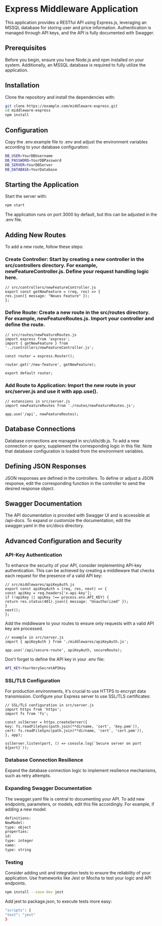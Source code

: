 # Express Middleware Application

This application provides a RESTful API using Express.js, leveraging an MSSQL database for storing user and price information. Authentication is managed through API keys, and the API is fully documented with Swagger.

## Prerequisites

Before you begin, ensure you have Node.js and npm installed on your system. Additionally, an MSSQL database is required to fully utilize the application.

## Installation

Clone the repository and install the dependencies with:

```bash
git clone https://example.com/middleware-express.git
cd middleware-express
npm install
```

## Configuration

Copy the .env.example file to .env and adjust the environment variables according to your database configuration:

```bash
DB_USER=YourDBUsername
DB_PASSWORD=YourDBPassword
DB_SERVER=YourDBServer
DB_DATABASE=YourDatabase
```

## Starting the Application

Start the server with:

```bash
npm start
```

The application runs on port 3000 by default, but this can be adjusted in the .env file.

## Adding New Routes

To add a new route, follow these steps:

### Create Controller: Start by creating a new controller in the src/controllers directory. For example, newFeatureController.js. Define your request handling logic here.

```JS
// src/controllers/newFeatureController.js
export const getNewFeature = (req, res) => {
res.json({ message: "Neues Feature" });
};
```

### Define Route: Create a new route in the src/routes directory. For example, newFeatureRoutes.js. Import your controller and define the route.

```JS
// src/routes/newFeatureRoutes.js
import express from 'express';
import { getNewFeature } from '../controllers/newFeatureController.js';

const router = express.Router();

router.get('/new-feature', getNewFeature);

export default router;
```

### Add Route to Application: Import the new route in your src/server.js and use it with app.use().

```JS
// extensions in src/server.js
import newFeatureRoutes from './routes/newFeatureRoutes.js';

app.use('/api', newFeatureRoutes);
```

## Database Connections

Database connections are managed in src/utils/db.js. To add a new connection or query, supplement the corresponding logic in this file. Note that database configuration is loaded from the environment variables.

## Defining JSON Responses

JSON responses are defined in the controllers. To define or adjust a JSON response, edit the corresponding function in the controller to send the desired response object.

## Swagger Documentation

The API documentation is provided with Swagger UI and is accessible at /api-docs. To expand or customize the documentation, edit the swagger.yaml in the src/docs directory.

## Advanced Configuration and Security

### API-Key Authentication

To enhance the security of your API, consider implementing API-key authentication. This can be achieved by creating a middleware that checks each request for the presence of a valid API key:

```JS
// src/middlewares/apiKeyAuth.js
export const apiKeyAuth = (req, res, next) => {
const apiKey = req.headers['x-api-key'];
if (!apiKey || apiKey !== process.env.API_KEY) {
return res.status(401).json({ message: "Unauthorized" });
}
next();
};
```

Add the middleware to your routes to ensure only requests with a valid API key are processed.

```JS
// example in src/server.js
import { apiKeyAuth } from './middlewares/apiKeyAuth.js';

app.use('/api/secure-route', apiKeyAuth, secureRoute);
```

Don't forget to define the API key in your .env file:

```bash
API_KEY=YourVerySecretAPIKey
```

### SSL/TLS Configuration

For production environments, it's crucial to use HTTPS to encrypt data transmission. Configure your Express server to use SSL/TLS certificates:

```JS
// SSL/TLS configuration in src/server.js
import https from 'https';
import fs from 'fs';

const sslServer = https.createServer({
key: fs.readFileSync(path.join(**dirname, 'cert', 'key.pem')),
cert: fs.readFileSync(path.join(**dirname, 'cert', 'cert.pem')),
}, app);

sslServer.listen(port, () => console.log(`Secure server on port ${port}`));
```

### Database Connection Resilience

Expand the database connection logic to implement resilience mechanisms, such as retry attempts.

### Expanding Swagger Documentation

The swagger.yaml file is central to documenting your API. To add new endpoints, parameters, or models, edit this file accordingly. For example, if adding a new model:

```bash
definitions:
NewModel:
type: object
properties:
id:
type: integer
name:
type: string
```

### Testing

Consider adding unit and integration tests to ensure the reliability of your application. Use frameworks like Jest or Mocha to test your logic and API endpoints.

```bash
npm install --save-dev jest
```

Add jest to package.json, to execute tests more easy:

```bash
"scripts": {
"test": "jest"
}
```
